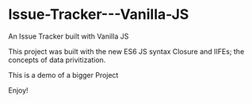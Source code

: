 # Issue-Tracker---Vanilla-JS
An Issue Tracker built with Vanilla JS

This project was built with the new ES6 JS syntax
    Closure and IIFEs; the concepts of data privitization. 
    
 This is a demo of a bigger Project
 
 Enjoy!
